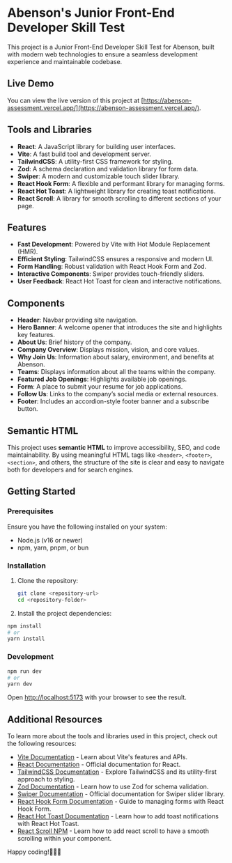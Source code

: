 # Abenson's Junior Front-End Developer Skill Test

This project is a Junior Front-End Developer Skill Test for Abenson, built with modern web technologies to ensure a seamless development experience and maintainable codebase.

## Live Demo
You can view the live version of this project at [https://abenson-assessment.vercel.app/](https://abenson-assessment.vercel.app/).

## Tools and Libraries

- **React**: A JavaScript library for building user interfaces.
- **Vite**: A fast build tool and development server.
- **TailwindCSS**: A utility-first CSS framework for styling.
- **Zod**: A schema declaration and validation library for form data.
- **Swiper**: A modern and customizable touch slider library.
- **React Hook Form**: A flexible and performant library for managing forms.
- **React Hot Toast**: A lightweight library for creating toast notifications.
- **React Scroll**: A library for smooth scrolling to different sections of your page.

## Features

- **Fast Development**: Powered by Vite with Hot Module Replacement (HMR).
- **Efficient Styling**: TailwindCSS ensures a responsive and modern UI.
- **Form Handling**: Robust validation with React Hook Form and Zod.
- **Interactive Components**: Swiper provides touch-friendly sliders.
- **User Feedback**: React Hot Toast for clean and interactive notifications.

## Components

- **Header**: Navbar providing site navigation.
- **Hero Banner**: A welcome opener that introduces the site and highlights key features.
- **About Us**: Brief history of the company.
- **Company Overview**: Displays mission, vision, and core values.
- **Why Join Us**: Information about salary, environment, and benefits at Abenson.
- **Teams**: Displays information about all the teams within the company.
- **Featured Job Openings**: Highlights available job openings.
- **Form**: A place to submit your resume for job applications.
- **Follow Us**: Links to the company’s social media or external resources.
- **Footer**: Includes an accordion-style footer banner and a subscribe button.

## Semantic HTML

This project uses **semantic HTML** to improve accessibility, SEO, and code maintainability. By using meaningful HTML tags like `<header>`, `<footer>`, `<section>`, and others, the structure of the site is clear and easy to navigate both for developers and for search engines.

## Getting Started

### Prerequisites

Ensure you have the following installed on your system:

- Node.js (v16 or newer)
- npm, yarn, pnpm, or bun

### Installation

1. Clone the repository:

   ```bash
   git clone <repository-url>
   cd <repository-folder>
    ```

2. Install the project dependencies:

```bash
npm install
# or
yarn install
```

### Development

```bash
npm run dev
# or
yarn dev
```

Open [http://localhost:5173](http://localhost:5173) with your browser to see the result.

## Additional Resources

To learn more about the tools and libraries used in this project, check out the following resources:

- [Vite Documentation](https://vite.dev/) - Learn about Vite's features and APIs.
- [React Documentation](https://reactjs.org/) - Official documentation for React.
- [TailwindCSS Documentation](https://tailwindcss.com/docs) - Explore TailwindCSS and its utility-first approach to styling.
- [Zod Documentation](https://zod.dev/) - Learn how to use Zod for schema validation.
- [Swiper Documentation](https://swiperjs.com/) - Official documentation for Swiper slider library.
- [React Hook Form Documentation](https://react-hook-form.com/) - Guide to managing forms with React Hook Form.
- [React Hot Toast Documentation](https://react-hot-toast.com/) - Learn how to add toast notifications with React Hot Toast.
- [React Scroll NPM](https://www.npmjs.com/package/react-scroll) - Learn how to add react scroll to have a smooth scrolling within your component.

Happy coding!🎉🎉🎉
